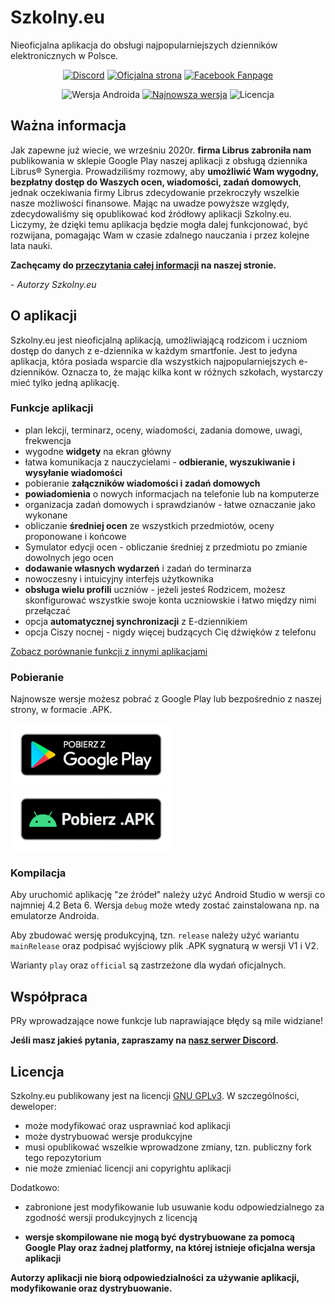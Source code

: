# Szkolny.eu

Nieoficjalna aplikacja do obsługi najpopularniejszych dzienników elektronicznych w Polsce.

<div align="center">

[![Discord](https://img.shields.io/discord/619178050562686988?color=%237289DA&logo=discord&logoColor=white&style=for-the-badge)](https://szkolny.eu/discord)
[![Oficjalna strona](https://img.shields.io/badge/-website-orange?style=for-the-badge&logo=internet-explorer&logoColor=white)](https://szkolny.eu/)
[![Facebook Fanpage](https://img.shields.io/badge/-facebook-blue?style=for-the-badge&logo=facebook&logoColor=white)](https://szkolny.eu/facebook)

![Wersja Androida](https://img.shields.io/badge/android-4.1%2B-orange?style=for-the-badge&logo=android)
[![Najnowsza wersja](https://img.shields.io/github/v/release/szkolny-eu/szkolny-android?color=%2344CC11&include_prereleases&logo=github&logoColor=white&style=for-the-badge)](https://github.com/szkolny-eu/szkolny-android/releases/latest)
![Licencja](https://img.shields.io/github/license/szkolny-eu/szkolny-android?color=blue&logo=github&logoColor=white&style=for-the-badge)

</div>

## Ważna informacja

Jak zapewne już wiecie, we wrześniu 2020r. **firma Librus zabroniła nam** publikowania w sklepie Google Play naszej aplikacji z obsługą dziennika Librus&reg; Synergia. Prowadziliśmy rozmowy, aby **umożliwić Wam wygodny, bezpłatny dostęp do Waszych ocen, wiadomości, zadań domowych**, jednak oczekiwania firmy Librus zdecydowanie przekroczyły wszelkie nasze możliwości finansowe. Mając na uwadze powyższe względy, zdecydowaliśmy się opublikować kod źródłowy aplikacji Szkolny.eu. Liczymy, że dzięki temu aplikacja będzie mogła dalej funkcjonować, być rozwijana, pomagając Wam w czasie zdalnego nauczania i przez kolejne lata nauki.

__Zachęcamy do [przeczytania całej informacji](https://szkolny.eu/informacja) na naszej stronie.__

*- Autorzy Szkolny.eu*

## O aplikacji

Szkolny.eu jest nieoficjalną aplikacją, umożliwiającą rodzicom i uczniom dostęp do danych z e-dziennika w każdym smartfonie. Jest to jedyna aplikacja, która posiada wsparcie dla wszystkich najpopularniejszych e-dzienników. Oznacza to, że mając kilka kont w różnych szkołach, wystarczy mieć tylko jedną aplikację.

### Funkcje aplikacji

- plan lekcji, terminarz, oceny, wiadomości, zadania domowe, uwagi, frekwencja
- wygodne **widgety** na ekran główny
- łatwa komunikacja z nauczycielami - **odbieranie, wyszukiwanie i wysyłanie wiadomości**
- pobieranie **załączników wiadomości i zadań domowych**
- **powiadomienia** o nowych informacjach na telefonie lub na komputerze
- organizacja zadań domowych i sprawdzianów - łatwe oznaczanie jako wykonane
- obliczanie **średniej ocen** ze wszystkich przedmiotów, oceny proponowane i końcowe
- Symulator edycji ocen - obliczanie średniej z przedmiotu po zmianie dowolnych jego ocen
- **dodawanie własnych wydarzeń** i zadań do terminarza
- nowoczesny i intuicyjny interfejs użytkownika
- **obsługa wielu profili** uczniów - jeżeli jesteś Rodzicem, możesz skonfigurować wszystkie swoje konta uczniowskie i łatwo między nimi przełączać
- opcja **automatycznej synchronizacji** z E-dziennikiem
- opcja Ciszy nocnej - nigdy więcej budzących Cię dźwięków z telefonu

[Zobacz porównanie funkcji z innymi aplikacjami](https://szkolny.eu/funkcje)

### Pobieranie

Najnowsze wersje możesz pobrać z Google Play lub bezpośrednio z naszej strony, w formacie .APK.

[<img src=".github/google-play-badge.png" height="100px">](https://szkolny.eu/pobierz/android)
[<img src=".github/apk-badge.png" height="100px">](https://szkolny.eu/pobierz)

### Kompilacja

Aby uruchomić aplikację "ze źródeł" należy użyć Android Studio w wersji co najmniej 4.2 Beta 6. Wersja `debug` może wtedy zostać zainstalowana np. na emulatorze Androida.

Aby zbudować wersję produkcyjną, tzn. `release` należy użyć wariantu `mainRelease` oraz podpisać wyjściowy plik .APK sygnaturą w wersji V1 i V2.

Warianty `play` oraz `official` są zastrzeżone dla wydań oficjalnych.

## Współpraca

PRy wprowadzające nowe funkcje lub naprawiające błędy są mile widziane!

__Jeśli masz jakieś pytania, zapraszamy na [nasz serwer Discord](https://szkolny.eu/discord).__

## Licencja

Szkolny.eu publikowany jest na licencji [GNU GPLv3](LICENSE). W szczególności, deweloper:
- może modyfikować oraz usprawniać kod aplikacji
- może dystrybuować wersje produkcyjne
- musi opublikować wszelkie wprowadzone zmiany, tzn. publiczny fork tego repozytorium
- nie może zmieniać licencji ani copyrightu aplikacji

Dodatkowo:
- zabronione jest modyfikowanie lub usuwanie kodu odpowiedzialnego za zgodność wersji produkcyjnych z licencją

- **wersje skompilowane nie mogą być dystrybuowane za pomocą Google Play oraz żadnej platformy, na której istnieje oficjalna wersja aplikacji**

**Autorzy aplikacji nie biorą odpowiedzialności za używanie aplikacji, modyfikowanie oraz dystrybuowanie.**
